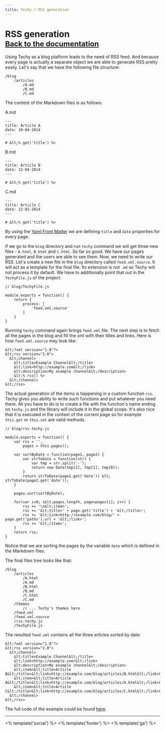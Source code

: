 ```yaml
---
title: Techy / RSS generation
---
```


# RSS generation<br /><small>[<i class="fa fa-arrow-circle-o-left"></i> Back to the documentation](/techy/docs)</small>

Using Techy as a blog platform leads to the need of RSS feed. And because every page is actually a separate object we are able to generate RSS pretty easily. Let's say that we have the following file structure:

	/blog
		/articles
			/A.md
			/B.md
			/C.md

The content of the Markdown files is as follows:

A.md

	---
	title: Article A
	date: 10-04-2014
	---

	# &lt;% get('title') %>

B.md

	---
	title: Article B
	date: 12-04-2014
	---

	# &lt;% get('title') %>

C.md

	---
	title: Article C
	date: 22-02-2014
	---

	# &lt;% get('title') %>

By using the [Yaml Front Matter](/techy/docs/#using-yaml-front-matter) we are defining `title` and `date` properties for every page.

If we go to the `blog` directory and run `techy` command we will get three new files - `A.html`, `B.html` and `C.html`. So far so good. We have our pages generated and the users are able to see them. Now, we need to write our RSS. Let's create a new file in the `blog` directory called `feed.xml.source`. It will act as a template for the final file. Its extension is not `.md` so Techy will not process it by default. We have to additionally point that out in the `TechyFile.js` of the project:

	// blog/TechyFile.js

	module.exports = function() {
		return {
			process: [
				'feed.xml.source'
			]
		}
	}

Running `techy` command again brings `feed.xml` file. The next step is to fetch all the pages in the blog and fill the xml with their titles and links. Here is how `feed.xml.source` may look like:

	&lt;?xml version="1.0"?>
	&lt;rss version="2.0">
	  &lt;channel>
	    &lt;title>Example Channel&lt;/title>
	    &lt;link>http://example.com&lt;/link>
	    &lt;description>My example channel&lt;/description>
	    &lt;% rss() %>
	  &lt;/channel>
	&lt;/rss>

The actual generation of the items is happening in a custom function `rss`. Techy gives you ability to write such functions and put whatever you need there. All you have to do is to create a file with the function's name ending on `techy.js` and the library will include it in the global scope. It's also nice that it is executed in the context of the current page so for example `this.get` or `this.set` are valid methods.

	// blog/rss.techy.js

	module.exports = function() {
		var rss = '',
			pages = this.pages();

	    var sortByDate = function(page1, page2) {
	        var strToDate = function(str) {
	            var tmp = str.split('-');
	            return new Date(tmp[2], tmp[1], tmp[0]);
	        }
	        return strToDate(page1.get('date')) &lt; strToDate(page2.get('date'));
	    }

	    pages.sort(sortByDate);

	    for(var i=0; i&lt;pages.length, page=pages[i]; i++) {
	    	rss += '\n&lt;item>';
	    	rss += '&lt;title>' + page.get('title') + '&lt;/title>';
			rss += '&lt;link>http://example.com/blog/' + page.get('paths').url + '&lt;/link>';
			rss += '&lt;/item>';
	    }
	    return rss;
	}

Notice that we are sorting the pages by the variable `date` which is defined in the Markdown files.

The final files tree looks like that:

	/blog
		/articles
			/A.html
			/A.md
			/B.html
			/B.md
			/C.html
			/C.md
		/themes
			// ... Techy's themes here
		/feed.xml
		/feed.xml.source
		/rss.techy.js
		/TechyFile.js

The resulted `feed.xml` contains all the three articles sorted by date:

	&lt;?xml version="1.0"?>
	&lt;rss version="2.0">
	  &lt;channel>
	    &lt;title>Example Channel&lt;/title>
	    &lt;link>http://example.com/&lt;/link>
	    &lt;description>My example channel&lt;/description>
		&lt;item>&lt;title>Article B&lt;/title>&lt;link>http://example.com/blog/articles/B.html&lt;/link>&lt;/item>
		&lt;item>&lt;title>Article A&lt;/title>&lt;link>http://example.com/blog/articles/A.html&lt;/link>&lt;/item>
		&lt;item>&lt;title>Article C&lt;/title>&lt;link>http://example.com/blog/articles/C.html&lt;/link>&lt;/item>
	  &lt;/channel>
	&lt;/rss>

The full code of the example could be found [here](https://github.com/krasimir/techy/tree/gh-pages/examples/rss-generation/blog).

---

<% template('social') %>
<% template('footer') %>
<% template('ga') %>